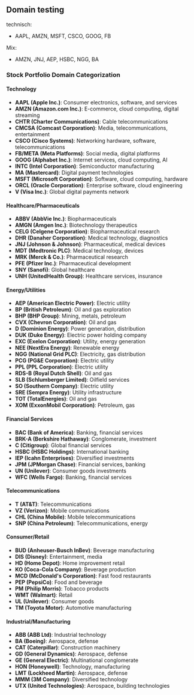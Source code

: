 ## Domain testing  
technisch:
- AAPL, AMZN, MSFT, CSCO, GOOG, FB

Mix:
- AMZN, JNJ, AEP, HSBC, NGG, BA


### Stock Portfolio Domain Categorization

#### Technology
- **AAPL (Apple Inc.)**: Consumer electronics, software, and services
- **AMZN (Amazon.com Inc.)**: E-commerce, cloud computing, digital streaming
- **CHTR (Charter Communications)**: Cable telecommunications
- **CMCSA (Comcast Corporation)**: Media, telecommunications, entertainment
- **CSCO (Cisco Systems)**: Networking hardware, software, telecommunications
- **FB/META (Meta Platforms)**: Social media, digital platforms
- **GOOG (Alphabet Inc.)**: Internet services, cloud computing, AI
- **INTC (Intel Corporation)**: Semiconductor manufacturing
- **MA (Mastercard)**: Digital payment technologies
- **MSFT (Microsoft Corporation)**: Software, cloud computing, hardware
- **ORCL (Oracle Corporation)**: Enterprise software, cloud engineering
- **V (Visa Inc.)**: Global digital payments network

#### Healthcare/Pharmaceuticals
- **ABBV (AbbVie Inc.)**: Biopharmaceuticals
- **AMGN (Amgen Inc.)**: Biotechnology therapeutics
- **CELG (Celgene Corporation)**: Biopharmaceutical research
- **DHR (Danaher Corporation)**: Medical technology, diagnostics
- **JNJ (Johnson & Johnson)**: Pharmaceutical, medical devices
- **MDT (Medtronic PLC)**: Medical technology, devices
- **MRK (Merck & Co.)**: Pharmaceutical research
- **PFE (Pfizer Inc.)**: Pharmaceutical development
- **SNY (Sanofi)**: Global healthcare
- **UNH (UnitedHealth Group)**: Healthcare services, insurance

#### Energy/Utilities
- **AEP (American Electric Power)**: Electric utility
- **BP (British Petroleum)**: Oil and gas exploration
- **BHP (BHP Group)**: Mining, metals, petroleum
- **CVX (Chevron Corporation)**: Oil and gas
- **D (Dominion Energy)**: Power generation, distribution
- **DUK (Duke Energy)**: Electric power holding company
- **EXC (Exelon Corporation)**: Utility, energy generation
- **NEE (NextEra Energy)**: Renewable energy
- **NGG (National Grid PLC)**: Electricity, gas distribution
- **PCG (PG&E Corporation)**: Electric utility
- **PPL (PPL Corporation)**: Electric utility
- **RDS-B (Royal Dutch Shell)**: Oil and gas
- **SLB (Schlumberger Limited)**: Oilfield services
- **SO (Southern Company)**: Electric utility
- **SRE (Sempra Energy)**: Utility infrastructure
- **TOT (TotalEnergies)**: Oil and gas
- **XOM (ExxonMobil Corporation)**: Petroleum, gas

#### Financial Services
- **BAC (Bank of America)**: Banking, financial services
- **BRK-A (Berkshire Hathaway)**: Conglomerate, investment
- **C (Citigroup)**: Global financial services
- **HSBC (HSBC Holdings)**: International banking
- **IEP (Icahn Enterprises)**: Diversified investments
- **JPM (JPMorgan Chase)**: Financial services, banking
- **UN (Unilever)**: Consumer goods investments
- **WFC (Wells Fargo)**: Banking, financial services

#### Telecommunications
- **T (AT&T)**: Telecommunications
- **VZ (Verizon)**: Mobile communications
- **CHL (China Mobile)**: Mobile telecommunications
- **SNP (China Petroleum)**: Telecommunications, energy

#### Consumer/Retail
- **BUD (Anheuser-Busch InBev)**: Beverage manufacturing
- **DIS (Disney)**: Entertainment, media
- **HD (Home Depot)**: Home improvement retail
- **KO (Coca-Cola Company)**: Beverage production
- **MCD (McDonald's Corporation)**: Fast food restaurants
- **PEP (PepsiCo)**: Food and beverage
- **PM (Philip Morris)**: Tobacco products
- **WMT (Walmart)**: Retail
- **UL (Unilever)**: Consumer goods
- **TM (Toyota Motor)**: Automotive manufacturing

#### Industrial/Manufacturing
- **ABB (ABB Ltd)**: Industrial technology
- **BA (Boeing)**: Aerospace, defense
- **CAT (Caterpillar)**: Construction machinery
- **GD (General Dynamics)**: Aerospace, defense
- **GE (General Electric)**: Multinational conglomerate
- **HON (Honeywell)**: Technology, manufacturing
- **LMT (Lockheed Martin)**: Aerospace, defense
- **MMM (3M Company)**: Diversified technology
- **UTX (United Technologies)**: Aerospace, building technologies